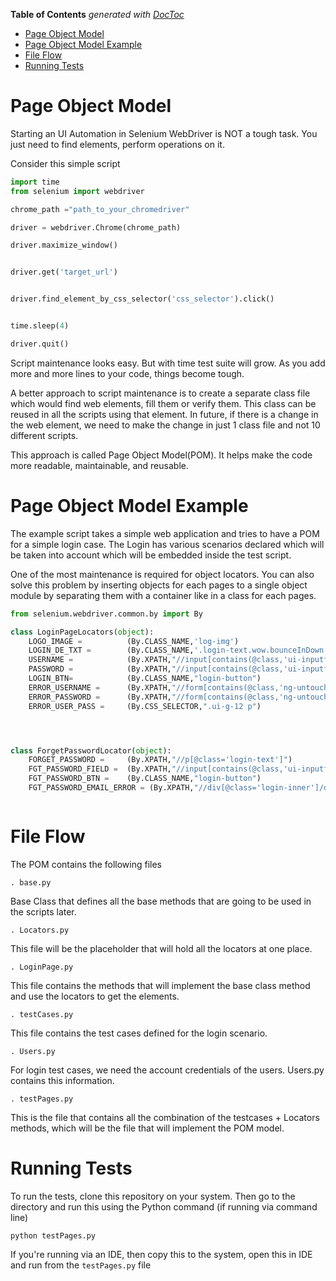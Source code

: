 **Table of Contents**  *generated with [DocToc](http://doctoc.herokuapp.com/)*

- [Page Object Model](https://github.com/zac11/Naytraa#page-object-model)
- [Page Object Model Example](https://github.com/zac11/Naytraa#page-object-model-example)
- [File Flow](https://github.com/zac11/Naytraa#file-flow)
- [Running Tests](https://github.com/zac11/Naytraa#running-tests)

# Page Object Model

Starting an UI Automation in Selenium WebDriver is NOT a tough task. You just need to find elements, perform operations on it.

Consider this simple script 

```python
import time
from selenium import webdriver

chrome_path ="path_to_your_chromedriver"

driver = webdriver.Chrome(chrome_path)

driver.maximize_window()


driver.get('target_url')


driver.find_element_by_css_selector('css_selector').click()


time.sleep(4)

driver.quit()
```

Script maintenance looks easy. But with time test suite will grow. As you add more and more lines to your code, things become tough.

A better approach to script maintenance is to create a separate class file which would find web elements, fill them or verify them. This class can be reused in all the scripts using that element. In future, if there is a change in the web element, we need to make the change in just 1 class file and not 10 different scripts.

This approach is called Page Object Model(POM). It helps make the code more readable, maintainable, and reusable.


# Page Object Model Example

The example script takes a simple web application and tries to have a POM for a simple login case. The Login has various scenarios declared
which will be taken into account which will be embedded inside the test script.

One of the most maintenance is required for object locators. You can also solve this problem by inserting objects for each pages to a single object module by separating them with a container like in a class for each pages. 

```python
from selenium.webdriver.common.by import By

class LoginPageLocators(object):
    LOGO_IMAGE =          (By.CLASS_NAME,'log-img')
    LOGIN_DE_TXT =        (By.CLASS_NAME,'.login-text.wow.bounceInDown')
    USERNAME =            (By.XPATH,"//input[contains(@class,'ui-inputfield') and contains(@type,'text')]")
    PASSWORD =            (By.XPATH,"//input[contains(@class,'ui-inputfield') and contains(@type,'password')]")
    LOGIN_BTN=            (By.CLASS_NAME,"login-button")
    ERROR_USERNAME =      (By.XPATH,"//form[contains(@class,'ng-untouched')]/div[1]/div/label")
    ERROR_PASSWORD =      (By.XPATH,"//form[contains(@class,'ng-untouched')]/div[2]/div/label")
    ERROR_USER_PASS =     (By.CSS_SELECTOR,".ui-g-12 p")




class ForgetPasswordLocator(object):
    FORGET_PASSWORD =     (By.XPATH,"//p[@class='login-text']")
    FGT_PASSWORD_FIELD =  (By.XPATH,"//input[contains(@class,'ui-inputfield') and contains(@type,'text')]")
    FGT_PASSWORD_BTN =    (By.CLASS_NAME,"login-button")
    FGT_PASSWORD_EMAIL_ERROR = (By.XPATH,"//div[@class='login-inner']/div/label")



```

# File Flow

The POM contains the following files 

    . base.py
    
Base Class that defines all the base methods that are going to be used in the scripts later.

    . Locators.py
    
 This file will be the placeholder that will hold all the locators at one place.
 
    . LoginPage.py
   
 This file contains the methods that will implement the base class method and use the locators to get the elements.
 
    . testCases.py
  
  This file contains the test cases defined for the login scenario.
  
    . Users.py
    
  For login test cases, we need the account credentials of the users. Users.py contains this information.
  
    . testPages.py
   
  This is the file that contains all the combination of the testcases + Locators methods, which will be the file that will implement 
  the POM model. 
  
  
  
# Running Tests

To run the tests, clone this repository on your system. Then go to the directory and run this using the Python command (if running via
command line)

```python testPages.py```

If you're running via an IDE, then copy this to the system, open this in IDE and run from the ```testPages.py``` file



